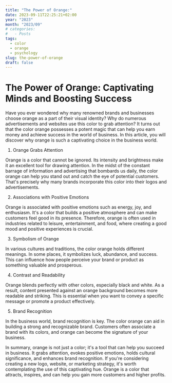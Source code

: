 ```yaml
---
title: "The Power of Orange:"
date: 2023-09-11T22:25:21+02:00
year: "2023"
month: "2023/09"
# categories:
#   - Posts
tags:
  - color
  - orange
  - psychology
slug: the-power-of-orange
draft: false
---
```


# The Power of Orange: Captivating Minds and Boosting Success

Have you ever wondered why many renowned brands and businesses choose orange as a part of their visual identity? Why do numerous advertisements and websites use this color to grab attention? It turns out that the color orange possesses a potent magic that can help you earn money and achieve success in the world of business. In this article, you will discover why orange is such a captivating choice in the business world.

1. Orange Grabs Attention

Orange is a color that cannot be ignored. Its intensity and brightness make it an excellent tool for drawing attention. In the midst of the constant barrage of information and advertising that bombards us daily, the color orange can help you stand out and catch the eye of potential customers. That's precisely why many brands incorporate this color into their logos and advertisements.

2. Associations with Positive Emotions

Orange is associated with positive emotions such as energy, joy, and enthusiasm. It's a color that builds a positive atmosphere and can make customers feel good in its presence. Therefore, orange is often used in industries related to leisure, entertainment, and food, where creating a good mood and positive experiences is crucial.

3. Symbolism of Orange

In various cultures and traditions, the color orange holds different meanings. In some places, it symbolizes luck, abundance, and success. This can influence how people perceive your brand or product as something valuable and prosperous.

4. Contrast and Readability

Orange blends perfectly with other colors, especially black and white. As a result, content presented against an orange background becomes more readable and striking. This is essential when you want to convey a specific message or promote a product effectively.

5. Brand Recognition

In the business world, brand recognition is key. The color orange can aid in building a strong and recognizable brand. Customers often associate a brand with its colors, and orange can become the signature of your business.

In summary, orange is not just a color; it's a tool that can help you succeed in business. It grabs attention, evokes positive emotions, holds cultural significance, and enhances brand recognition. If you're considering creating a new logo, website, or marketing strategy, it's worth contemplating the use of this captivating hue. Orange is a color that attracts, inspires, and can help you gain more customers and higher profits.
